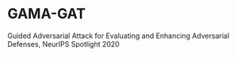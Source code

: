 # GAMA-GAT
Guided Adversarial Attack for Evaluating and Enhancing Adversarial Defenses, NeurIPS Spotlight 2020
